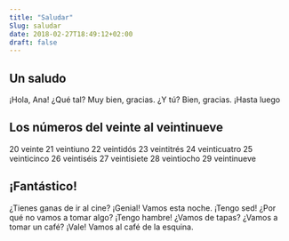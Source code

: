 ```yaml
---
title: "Saludar"
Slug: saludar
date: 2018-02-27T18:49:12+02:00
draft: false
---
```


## Un saludo

¡Hola, Ana! ¿Qué tal?
Muy bien, gracias.
¿Y tú?
Bien, gracias. ¡Hasta luego

## Los números del veinte al veintinueve
20 veinte 
21 veintiuno 
22 veintidós 
23 veintitrés 
24 veinticuatro 
25 veinticinco 
26 veintiséis 
27 veintisiete 
28 veintiocho 
29 veintinueve

## ¡Fantástico!

¿Tienes ganas de ir al cine?
¡Genial! Vamos esta noche.
¡Tengo sed!
¿Por qué no vamos a tomar algo?
¡Tengo hambre!
¿Vamos de tapas?
¿Vamos a tomar un café?
¡Vale! Vamos al café de la esquina.